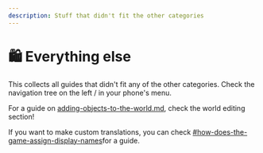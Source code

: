 ```yaml
---
description: Stuff that didn't fit the other categories
---
```


# 🛍️ Everything else

This collects all guides that didn't fit any of the other categories. Check the navigation tree on the left / in your phone's menu.

For a guide on [adding-objects-to-the-world.md](../world-editing/adding-objects-to-the-world.md "mention"), check the world editing section!

If you want to make custom translations, you can check [#how-does-the-game-assign-display-names](../items-equipment/adding-new-items/weapons/new-iconic-weapon-tutorial-for-dummies.md#how-does-the-game-assign-display-names "mention")for a guide.
